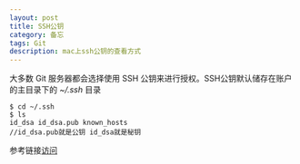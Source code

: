 ```yaml
---
layout: post
title: SSH公钥
category: 备忘
tags: Git 
description: mac上ssh公钥的查看方式
---
```


大多数 Git 服务器都会选择使用 SSH 公钥来进行授权。SSH公钥默认储存在账户的主目录下的 *~/.ssh* 目录

	$ cd ~/.ssh
	$ ls
    id_dsa id_dsa.pub known_hosts
    //id_dsa.pub就是公钥 id_dsa就是秘钥
    
参考链接[访问](http://git-scm.com/book/zh/%E6%9C%8D%E5%8A%A1%E5%99%A8%E4%B8%8A%E7%9A%84-Git-%E7%94%9F%E6%88%90-SSH-%E5%85%AC%E9%92%A5)